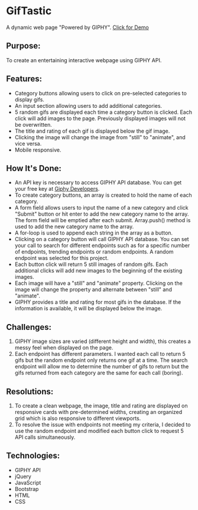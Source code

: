 # GifTastic
A dynamic web page "Powered by GIPHY". [Click for Demo](https://cftgithub.github.io/GifTastic/)

## Purpose: 
To create an entertaining interactive webpage using GIPHY API.

## Features:
* Category buttons allowing users to click on pre-selected categories to display gifs.
* An input section allowing users to add additional categories.
* 5 random gifs are displayed each time a category button is clicked. Each click will add images to the page. Previously displayed images will not be overwritten.
* The title and rating of each gif is displayed below the gif image.
* Clicking the image will change the image from "still" to "animate", and vice versa.
* Mobile responsive.

## How It's Done:
* An API key is necessary to access GIPHY API database. You can get your free key at [Giphy Developers](https://developers.giphy.com/).
* To create category buttons, an array is created to hold the name of each category.
* A form field allows users to input the name of a new category and click "Submit" button or hit enter to add the new category name to the array. The form field will be emptied after each submit. Array.push() method is used to add the new category name to the array. 
* A for-loop is used to append each string in the array as a button.
* Clicking on a category button will call GIPHY API database. You can set your call to search for different endpoints such as for a specific number of endpoints, trending endpoints or random endpoints. A random endpoint was selected for this project.
* Each button click will return 5 still images of random gifs. Each additional clicks will add new images to the beginning of the existing images.
* Each image will have a "still" and "animate" property. Clicking on the image will change the property and alternate between "still" and "animate".
* GIPHY provides a title and rating for most gifs in the database. If the information is available, it will be displayed below the image.

## Challenges:
1. GIPHY image sizes are varied (different height and width), this creates a messy feel when displayed on the page. 
1. Each endpoint has different parameters. I wanted each call to return 5 gifs but the random endpoint only returns one gif at a time. The search endpoint will allow me to determine the number of gifs to return but the gifs returned from each category are the same for each call (boring). 

## Resolutions:
1. To create a clean webpage, the image, title and rating are displayed on responsive cards with pre-determined widths, creating an organized grid which is also responsive to different viewports.
1. To resolve the issue with endpoints not meeting my criteria, I decided to use the random endpoint and modified each button click to request 5 API calls simultaneously. 

## Technologies:
* GIPHY API
* jQuery
* JavaScript
* Bootstrap
* HTML
* CSS
